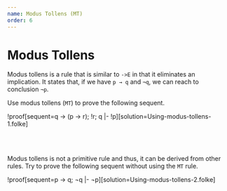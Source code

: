 ```yaml
---
name: Modus Tollens (MT)
order: 6
---
```


# Modus Tollens
Modus tollens is a rule that is similar to `->E` in that it eliminates an implication. It states that, if we have `p → q` and `¬q`, we can reach to conclusion `¬p`.

Use modus tollens (`MT`) to prove the following sequent.

!proof[sequent=q -> (p -> r); !r; q |- !p][solution=Using-modus-tollens-1.folke]

<br />
<br />

Modus tollens is not a primitive rule and thus, it can be derived from other rules. Try to prove the following sequent without using the `MT` rule.

!proof[sequent=p → q; ¬q |- ¬p][solution=Using-modus-tollens-2.folke]